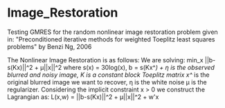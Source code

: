 # Image_Restoration
 Testing GMRES for the random nonlinear image restoration problem given in:
 "Preconditioned iterative methods for weighted Toeplitz least
 squares problems" by Benzi Ng, 2006


 The  Nonlinear Image Restoration is as follows:
 We are solving:
                      min_x ||b-s(Kx)||^2 + μ||x||^2
 where
 s(x) = 30log(x),
 b = s(Kx^*) + η is the observed blurred and noisy image,
 K is a constant block Toeplitz matrix
 x^* is the original blurred image we want to recover,
 η is the white noise
 μ is the regularizer.
 Considering the implicit constraint  x > 0 we construct the Lagrangian as:
                      L(x,w) = ||b-s(Kx)||^2 + μ||x||^2 + w'x
